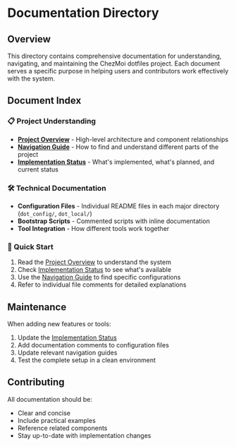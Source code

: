 # Documentation Directory

## Overview

This directory contains comprehensive documentation for understanding, navigating, and maintaining the ChezMoi dotfiles project. Each document serves a specific purpose in helping users and contributors work effectively with the system.

## Document Index

### 📋 Project Understanding
- **[Project Overview](./project-overview.md)** - High-level architecture and component relationships
- **[Navigation Guide](./navigation-guide.md)** - How to find and understand different parts of the project
- **[Implementation Status](./implementation-status.md)** - What's implemented, what's planned, and current status

### 🛠️ Technical Documentation
- **Configuration Files** - Individual README files in each major directory (`dot_config/`, `dot_local/`)
- **Bootstrap Scripts** - Commented scripts with inline documentation
- **Tool Integration** - How different tools work together

### 🎯 Quick Start
1. Read the [Project Overview](./project-overview.md) to understand the system
2. Check [Implementation Status](./implementation-status.md) to see what's available
3. Use the [Navigation Guide](./navigation-guide.md) to find specific configurations
4. Refer to individual file comments for detailed explanations

## Maintenance

When adding new features or tools:
1. Update the [Implementation Status](./implementation-status.md)
2. Add documentation comments to configuration files
3. Update relevant navigation guides
4. Test the complete setup in a clean environment

## Contributing

All documentation should be:
- Clear and concise
- Include practical examples
- Reference related components
- Stay up-to-date with implementation changes
